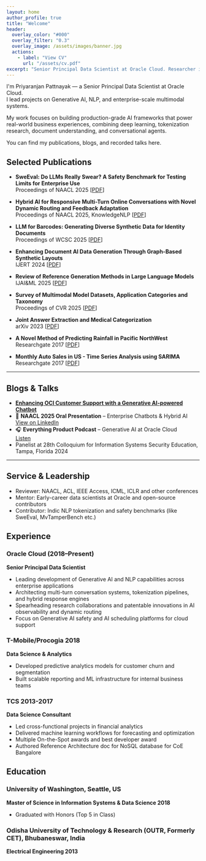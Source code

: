 ```yaml
---
layout: home
author_profile: true
title: "Welcome"
header:
  overlay_color: "#000"
  overlay_filter: "0.3"
  overlay_image: /assets/images/banner.jpg
  actions:
    - label: "View CV"
      url: "/assets/cv.pdf"
excerpt: "Senior Principal Data Scientist at Oracle Cloud. Researcher in NLP, Generative AI, and large-scale AI systems."
---
```


I'm Priyaranjan Pattnayak — a Senior Principal Data Scientist at Oracle Cloud.  
I lead projects on Generative AI, NLP, and enterprise-scale multimodal systems.

My work focuses on building production-grade AI frameworks that power real-world business experiences, combining deep learning, tokenization research, document understanding, and conversational agents.

You can find my publications, blogs, and recorded talks here.

## Selected Publications

- **SweEval: Do LLMs Really Swear? A Safety Benchmark for Testing Limits for Enterprise Use**  
  Proceedings of NAACL 2025 [[PDF](https://aclanthology.org/2025.naacl-industry.46.pdf)]

- **Hybrid AI for Responsive Multi-Turn Online Conversations with Novel Dynamic Routing and Feedback Adaptation**  
  Proceedings of NAACL 2025, KnowledgeNLP [[PDF](https://aclanthology.org/2025.knowledgenlp-1.20.pdf)]

- **LLM for Barcodes: Generating Diverse Synthetic Data for Identity Documents**  
  Proceedings of WCSC 2025 [[PDF](https://arxiv.org/abs/2411.14962)]

- **Enhancing Document AI Data Generation Through Graph-Based Synthetic Layouts**  
  IJERT 2024 [[PDF](https://arxiv.org/abs/2412.03590)]

- **Review of Reference Generation Methods in Large Language Models**  
  IJAI&ML 2025 [[PDF](https://iaeme.com/Home/article_id/IJAIML_04_01_003)]

- **Survey of Multimodal Model Datasets, Application Categories and Taxonomy**  
  Proceedings of CVR 2025 [[PDF](https://arxiv.org/abs/2412.17759)]

- **Joint Answer Extraction and Medical Categorization**  
  arXiv 2023 [[PDF](https://arxiv.org/abs/2502.13108)]

- **A Novel Method of Predicting Rainfall in Pacific NorthWest**  
  Researchgate 2017 [[PDF](https://www.researchgate.net/profile/Priyaranjan-Pattnayak/publication/388855961_Predicting_Rainfall_at_Seattle_Tacoma_Airport_-Logistic_Regression_Logistic_Regression_to_predict_rain_probability_in_SEATAC_International_Airport_Pre-requisites_What_is_Logistic_Regression/links/67aa5c314c479b26c9dc777a/Predicting-Rainfall-at-Seattle-Tacoma-Airport-Logistic-Regression-Logistic-Regression-to-predict-rain-probability-in-SEATAC-International-Airport-Pre-requisites-What-is-Logistic-Regression.pdf)]

- **Monthly Auto Sales in US - Time Series Analysis using SARIMA**  
  Researchgate 2017 [[PDF](https://doi.org/10.13140/RG.2.2.29877.59360)]

---
## Blogs & Talks
- **[Enhancing OCI Customer Support with a Generative AI-powered Chatbot](https://blogs.oracle.com/ai-and-datascience/post/enhancing-oci-customer-support-with-genai-chatbot)**
- 🎤 **NAACL 2025 Oral Presentation** – Enterprise Chatbots & Hybrid AI  
  [View on LinkedIn](https://www.linkedin.com/posts/priyaranjanpattnayak_naacl2025-oracleai-nlp-activity-7324552928407511040-L23N)
- 🎧 **Everything Product Podcast** – Generative AI at Oracle Cloud  
  [Listen](https://www.linkedin.com/posts/priyaranjanpattnayak_artificialintelligence-cloudtechnology-activity-7304902159265865728-r_kj)
- Panelist at 28th Colloquium for Information Systems Security Education, Tampa, Florida 2024

---

## Service & Leadership

- Reviewer: NAACL, ACL, IEEE Access, ICML, ICLR and other conferences  
- Mentor: Early-career data scientists at Oracle and open-source contributors  
- Contributor: Indic NLP tokenization and safety benchmarks (like SweEval, MvTamperBench etc.)


## Experience

### Oracle Cloud (2018–Present)  
**Senior Principal Data Scientist**  
- Leading development of Generative AI and NLP capabilities across enterprise applications  
- Architecting multi-turn conversation systems, tokenization pipelines, and hybrid response engines  
- Spearheading research collaborations and patentable innovations in AI observability and dynamic routing
- Focus on Generative AI safety and AI scheduling platforms for cloud support


### T-Mobile/Procogia 2018
**Data Science & Analytics**  
- Developed predictive analytics models for customer churn and segmentation  
- Built scalable reporting and ML infrastructure for internal business teams

### TCS 2013-2017
**Data Science Consultant**  
- Led cross-functional projects in financial analytics  
- Delivered machine learning workflows for forecasting and optimization
- Multiple On-the-Spot awards and best developer award
- Authored Reference Architecture doc for NoSQL database for CoE Bangalore

## Education

### University of Washington, Seattle, US  
**Master of Science in Information Systems & Data Science 2018**  
- Graduated with Honors (Top 5 in Class)
### Odisha University of Technology & Research (OUTR, Formerly CET), Bhubaneswar, India
**Electrical Engineering 2013**  


